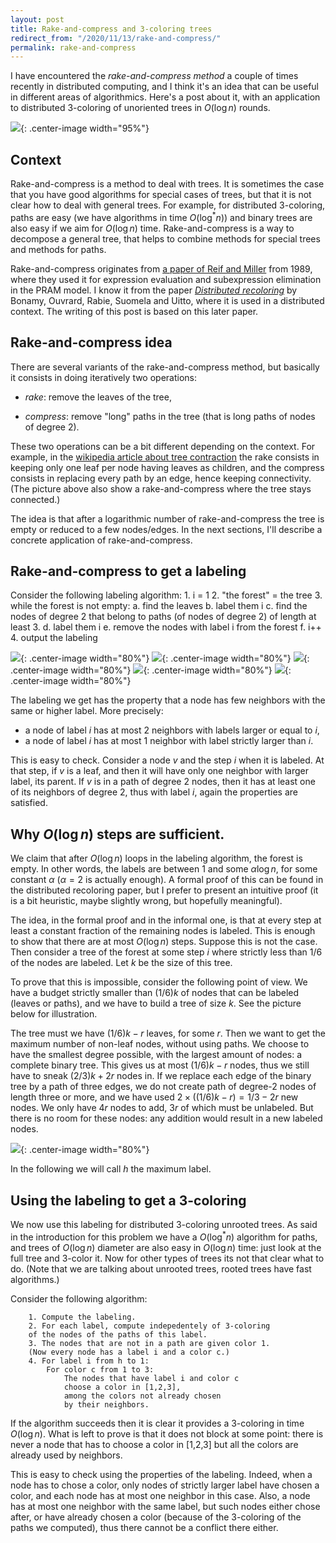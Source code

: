 ```yaml
---
layout: post
title: Rake-and-compress and 3-coloring trees
redirect_from: "/2020/11/13/rake-and-compress/"
permalink: rake-and-compress
---
```


I have encountered the *rake-and-compress method* a couple of times recently
in distributed computing, and I think it's an idea that can be useful in 
different areas of algorithmics. Here's a post about it, with an application to
distributed 3-coloring of unoriented trees in $O(\log n)$ rounds. 

![](assets/bonsai.png){: .center-image width="95%"}

## Context

Rake-and-compress is a method to deal with trees. 
It is sometimes the case that you have good algorithms for special cases of 
trees, but that it is not clear how to deal with general trees. 
For example, for distributed 3-coloring, paths are easy (we have algorithms in 
time $O(\log^*n)$) and binary trees are also easy if we aim for $O(\log n)$ time. 
Rake-and-compress is a way to decompose a general tree, that helps to combine 
methods for special trees and methods for paths. 

Rake-and-compress originates from 
[a paper of Reif and Miller](http://citeseerx.ist.psu.edu/viewdoc/summary?doi=10.1.1.113.5254) 
from 1989, where they used it for expression evaluation and subexpression 
elimination in the PRAM model. 
I know it from the paper 
*[Distributed recoloring](https://arxiv.org/pdf/1802.06742.pdf)* by Bonamy, 
Ouvrard, Rabie, Suomela and Uitto, where it is used in a distributed context. 
The writing of this post is based on this later paper.

## Rake-and-compress idea 

There are several variants of the rake-and-compress method, but basically it 
consists in doing iteratively two operations: 

* *rake*: remove the leaves of the tree,

* *compress*: remove "long" paths in the tree (that is long paths 
of nodes of degree 2).

These two operations can be a bit different depending on the context. For 
example, in the 
[wikipedia article about tree contraction](https://en.wikipedia.org/wiki/Tree_contraction)
the rake consists in keeping only one leaf per node having leaves as children, 
and the compress consists in replacing every path by an edge, hence keeping 
connectivity. (The picture above also show a rake-and-compress where the tree 
stays connected.)

The idea is that after a logarithmic number of rake-and-compress the tree is 
empty or reduced to a few nodes/edges. 
In the next sections, I'll describe a concrete application of rake-and-compress. 

## Rake-and-compress to get a labeling  

Consider the following labeling algorithm: 
		1. i = 1
		2. "the forest" = the tree
		3. while the forest is not empty:
			a. find the leaves
			b. label them i
			c. find the nodes of degree 2 that belong to paths 
			(of nodes of degree 2) of length at least 3.
			d. label them i
			e. remove the nodes with label i from the forest
			f. i++
		4. output the labeling
		
![](assets/rake-and-compress-1.png){: .center-image width="80%"}
![](assets/rake-and-compress-2.png){: .center-image width="80%"}
![](assets/rake-and-compress-3.png){: .center-image width="80%"}
![](assets/rake-and-compress-4.png){: .center-image width="80%"}
![](assets/rake-and-compress-5.png){: .center-image width="80%"}
		
The labeling we get has the property that a node has few neighbors with the 
same or higher label. More precisely:

* a node of label $i$ has at most 2 neighbors with labels larger or equal to $i$,
* a node of label $i$ has at most 1 neighbor with label strictly larger than $i$.

This is easy to check. Consider a node $v$ and the step $i$ when it is labeled. 
At that step, if $v$ is a leaf, and then it will have only one neighbor with
larger label, its parent. 
If $v$ is in a path of degree 2 nodes, then it has at least one of its neighbors
of degree 2, thus with label $i$, again the properties are satisfied. 

## Why $O(\log n)$ steps are sufficient.

We claim that after $O(\log n)$ loops in the labeling algorithm, the forest is 
empty. In other words, the labels are between 1 and some $\alpha \log n$, for 
some constant $\alpha$ ($\alpha=2$ is actually enough). A formal proof of this 
can be found in the distributed recoloring paper, but I prefer to present an 
intuitive proof (it is a bit heuristic, maybe slightly wrong, but hopefully 
meaningful). 

The idea, in the formal proof and in the informal one, is that at every step 
at least a constant fraction of the remaining nodes is labeled. 
This is enough to show that there 
are at most $O(\log n)$ steps. Suppose this is not the case. 
Then consider a tree of the forest at some step $i$ where strictly less than 
1/6 of the nodes are labeled. Let $k$ be the size of this tree.

To prove that this is impossible, consider the following point of view. 
We have a budget strictly smaller than 
$(1/6)k$ of nodes that can be labeled (leaves or paths), and we have to build a 
tree of size $k$. See the picture below for illustration.

The tree must we have $(1/6)k-r$ leaves, for some $r$. Then we want to get the 
maximum number of non-leaf nodes, without using paths. We choose to have 
the smallest degree possible, with the largest amount of nodes: a complete 
binary tree. This gives us at most $(1/6)k-r$ nodes, thus we still have to sneak 
$(2/3)k+2r$ nodes in. 
If we replace each edge of the binary tree by a path of three edges, 
we do not create path of degree-2 nodes of length three or more, and we have 
used $2\times((1/6)k-r)=1/3-2r$ new nodes. We only have $4r$ nodes to add, $3r$
of which must be unlabeled. But there is no room for these nodes: any addition 
would result in a new labeled nodes.

![](assets/rake-log.png){: .center-image width="80%"}

In the following we will call $h$ the maximum label. 
 
## Using the labeling to get a 3-coloring  

We now use this labeling for distributed 3-coloring unrooted trees. As said in 
the introduction for this problem we have a $O(\log^*n)$ algorithm for paths, 
and trees of $O(\log n)$ diameter are also easy in $O(\log n)$ time: just look
at the full tree and 3-color it. Now for other types of trees its not that clear
what to do. (Note that we are talking about unrooted trees, rooted trees have 
fast algorithms.)

Consider the following algorithm:

		1. Compute the labeling.
		2. For each label, compute indepedentely of 3-coloring 
		of the nodes of the paths of this label.
		3. The nodes that are not in a path are given color 1. 
		(Now every node has a label i and a color c.)
		4. For label i from h to 1:
			For color c from 1 to 3:
				The nodes that have label i and color c 
				choose a color in [1,2,3],
				among the colors not already chosen 
				by their neighbors. 
				
If the algorithm succeeds then it is clear it provides a 3-coloring in time 
$O(\log n)$. What is left to prove is that it does not block at some point: there
is never a node that has to choose a color in [1,2,3] but all the colors are 
already used by neighbors.

This is easy to check using the properties of the labeling. Indeed, when a node 
has to chose a color, only nodes of strictly larger label have chosen a color, 
and each node has at most one neighbor in this case. Also, a node has at most 
one neighbor with the same label, but such nodes either chose after, or have 
already chosen a color (because of the 3-coloring of the paths we computed), thus
there cannot be a conflict there either.



 
